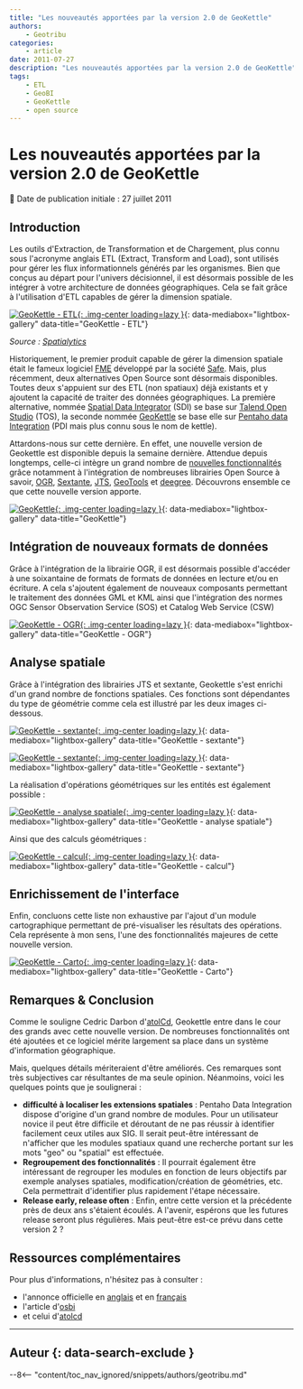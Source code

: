 ```yaml
---
title: "Les nouveautés apportées par la version 2.0 de GeoKettle"
authors:
    - Geotribu
categories:
    - article
date: 2011-07-27
description: "Les nouveautés apportées par la version 2.0 de GeoKettle"
tags:
    - ETL
    - GeoBI
    - GeoKettle
    - open source
---
```


# Les nouveautés apportées par la version 2.0 de GeoKettle

:calendar: Date de publication initiale : 27 juillet 2011

## Introduction

Les outils d'Extraction, de Transformation et de Chargement, plus connu sous l'acronyme anglais ETL (Extract, Transform and Load), sont utilisés pour gérer les flux informationnels générés par les organismes. Bien que conçus au départ pour l'univers décisionnel, il est désormais possible de les intégrer à votre architecture de données géographiques. Cela se fait grâce à l'utilisation d'ETL capables de gérer la dimension spatiale.

[![GeoKettle - ETL](https://cdn.geotribu.fr/img/articles-blog-rdp/articles/2011/ORG_Figure_ETLen.png "GeoKettle - ETL"){: .img-center loading=lazy }](https://cdn.geotribu.fr/img/articles-blog-rdp/articles/2011/articles/2011/ORG_Figure_ETLen.png){: data-mediabox="lightbox-gallery" data-title="GeoKettle - ETL"}

*Source : [Spatialytics](http://www.spatialytics.org/projects/geokettle/)*

Historiquement, le premier produit capable de gérer la dimension spatiale était le fameux logiciel [FME](http://www.safe.com/fme/fme-technology/fme-desktop/) développé par la société [Safe](http://www.safe.com/). Mais, plus récemment, deux alternatives Open Source sont désormais disponibles. Toutes deux s'appuient sur des ETL (non spatiaux) déjà existants et y ajoutent la capacité de traiter des données géographiques. La première alternative, nommée [Spatial Data Integrator](http://talendforge.org/wiki/doku.php?id=sdi:mainpage&s%5B%5D=spatial&s%5B%5D=data&s%5B%5D=integrator) (SDI) se base sur [Talend Open Studio](http://fr.talend.com/products-data-integration/talend-open-studio.php) (TOS), la seconde nommée [GeoKettle](http://www.spatialytics.org/projects/geokettle/) se base elle sur [Pentaho data Integration](http://kettle.pentaho.com/) (PDI mais plus connu sous le nom de kettle).

Attardons-nous sur cette dernière. En effet, une nouvelle version de Geokettle est disponible depuis la semaine dernière. Attendue depuis longtemps, celle-ci intègre un grand nombre de [nouvelles fonctionnalités](http://wiki.spatialytics.org/doku.php?id=projects:geokettle:documentation:what_is_new_in_version_2.0) grâce notamment à l'intégration de nombreuses librairies Open Source à savoir, [OGR](http://www.gdal.org/ogr), [Sextante](http://sextante.forge.osor.eu/), [JTS](http://www.vividsolutions.com/jts/main.htm), [GeoTools](http://geotools.org/) et [deegree](http://www.deegree.org/). Découvrons ensemble ce que cette nouvelle version apporte.

[![GeoKettle](https://cdn.geotribu.fr/img/articles-blog-rdp/articles/2011/geokettle.png "GeoKettle"){: .img-center loading=lazy }](https://cdn.geotribu.fr/img/articles-blog-rdp/articles/2011/articles/2011/geokettle.png){: data-mediabox="lightbox-gallery" data-title="GeoKettle"}

## Intégration de nouveaux formats de données

Grâce à l'intégration de la librairie OGR, il est désormais possible d'accéder à une soixantaine de formats de formats de données en lecture et/ou en écriture. A cela s'ajoutent également de nouveaux composants permettant le traitement des données GML et KML ainsi que l'intégration des normes OGC Sensor Observation Service (SOS) et Catalog Web Service (CSW)

[![GeoKettle - OGR](https://cdn.geotribu.fr/img/articles-blog-rdp/articles/2011/ogr_geokettle.png "GeoKettle - OGR"){: .img-center loading=lazy }](https://cdn.geotribu.fr/img/articles-blog-rdp/articles/2011/articles/2011/ogr_geokettle.png){: data-mediabox="lightbox-gallery" data-title="GeoKettle - OGR"}

## Analyse spatiale

Grâce à l'intégration des librairies JTS et sextante, Geokettle s'est enrichi d'un grand nombre de fonctions spatiales. Ces fonctions sont dépendantes du type de géométrie comme cela est illustré par les deux images ci-dessous.

[![GeoKettle - sextante](https://cdn.geotribu.fr/img/articles-blog-rdp/articles/2011/sextante_1.png "GeoKettle - sextante"){: .img-center loading=lazy }](https://cdn.geotribu.fr/img/articles-blog-rdp/articles/2011/articles/2011/sextante_1.png){: data-mediabox="lightbox-gallery" data-title="GeoKettle - sextante"}

[![GeoKettle - sextante](https://cdn.geotribu.fr/img/articles-blog-rdp/articles/2011/sextante_2.png "GeoKettle - sextante"){: .img-center loading=lazy }](https://cdn.geotribu.fr/img/articles-blog-rdp/articles/2011/articles/2011/sextante_2.png){: data-mediabox="lightbox-gallery" data-title="GeoKettle - sextante"}

La réalisation d'opérations géométriques sur les entités est également possible :

[![GeoKettle - analyse spatiale](https://cdn.geotribu.fr/img/articles-blog-rdp/articles/2011/spatial_analyse.png "GeoKettle - analyse spatiale"){: .img-center loading=lazy }](https://cdn.geotribu.fr/img/articles-blog-rdp/articles/2011/articles/2011/spatial_analyse.png){: data-mediabox="lightbox-gallery" data-title="GeoKettle - analyse spatiale"}

Ainsi que des calculs géométriques :

[![GeoKettle - calcul](https://cdn.geotribu.fr/img/articles-blog-rdp/articles/2011/calcul.png "GeoKettle - calcul"){: .img-center loading=lazy }](https://cdn.geotribu.fr/img/articles-blog-rdp/articles/2011/articles/2011/calcul.png){: data-mediabox="lightbox-gallery" data-title="GeoKettle - calcul"}

## Enrichissement de l'interface

Enfin, concluons cette liste non exhaustive par l'ajout d'un module cartographique permettant de pré-visualiser les résultats des opérations. Cela représente à mon sens, l'une des fonctionnalités majeures de cette nouvelle version.

[![GeoKettle - Carto](https://cdn.geotribu.fr/img/articles-blog-rdp/articles/2011/carto.png "GeoKettle - Carto"){: .img-center loading=lazy }](https://cdn.geotribu.fr/img/articles-blog-rdp/articles/2011/articles/2011/carto.png){: data-mediabox="lightbox-gallery" data-title="GeoKettle - Carto"}

## Remarques & Conclusion

Comme le souligne Cedric Darbon d'[atolCd](http://blog.atolcd.com/?p=864), Geokettle entre dans le cour des grands avec cette nouvelle version. De nombreuses fonctionnalités ont été ajoutées et ce logiciel mérite largement sa place dans un système d'information géographique.

Mais, quelques détails mériteraient d'être améliorés. Ces remarques sont très subjectives car résultantes de ma seule opinion. Néanmoins, voici les quelques points que je soulignerai :

* **difficulté à localiser les extensions spatiales** : Pentaho Data Integration dispose d'origine d'un grand nombre de modules. Pour un utilisateur novice il peut être difficile et déroutant de ne pas réussir à identifier facilement ceux utiles aux SIG. Il serait peut-être intéressant de n'afficher que les modules spatiaux quand une recherche portant sur les mots "geo" ou "spatial" est effectuée.
* **Regroupement des fonctionnalités** : Il pourrait également être intéressant de regrouper les modules en fonction de leurs objectifs par exemple analyses spatiales, modification/création de géométries, etc. Cela permettrait d'identifier plus rapidement l'étape nécessaire.
* **Release early, release often** : Enfin, entre cette version et la précédente près de deux ans s'étaient écoulés. A l'avenir, espérons que les futures release seront plus régulières. Mais peut-être est-ce prévu dans cette version 2 ?

## Ressources complémentaires

Pour plus d'informations, n'hésitez pas à consulter :

* l'annonce officielle en [anglais](http://wiki.spatialytics.org/doku.php?id=projects:geokettle:documentation:what_is_new_in_version_2.0) et en [français](http://www.spatialytics.org/fr/blogue/geokettle-2-0%C2%A0-spatialytics-annonce-la-disponibilite-dune-nouvelle-version-de-letl-spatial-open-source/)
* l'article d'[osbi](http://www.osbi.fr/?p=2679)
* et celui d'[atolcd](http://blog.atolcd.com/?p=864)

----

## Auteur {: data-search-exclude }

--8<-- "content/toc_nav_ignored/snippets/authors/geotribu.md"
